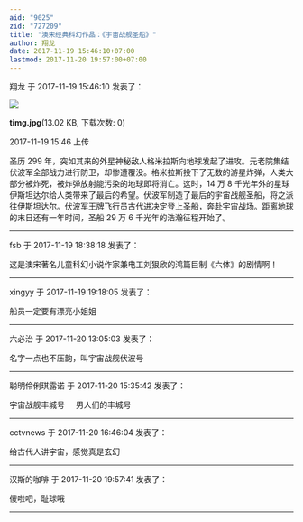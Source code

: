 ```yaml
---
aid: "9025"
zid: "727209"
title: "澳宋经典科幻作品：《宇宙战舰圣船》"
author: 翔龙
date: 2017-11-19 15:46:10+07:00
lastmod: 2017-11-20 19:57:00+07:00
---
```


翔龙 于 2017-11-19 15:46:10 发表了：

![](/9025/154604rwh4kp6ccezpkll6.jpg)

**timg.jpg**(13.02 KB, 下载次数: 0)

2017-11-19 15:46 上传

圣历 299 年，突如其来的外星神秘敌人格米拉斯向地球发起了进攻。元老院集结伏波军全部战力进行防卫，却惨遭覆没。格米拉斯投下了无数的游星炸弹，人类大部分被炸死，被炸弹放射能污染的地球即将消亡。这时，14 万 8 千光年外的星球伊斯坦达尔给人类带来了最后的希望。伏波军制造了最后的宇宙战舰圣船，将之派往伊斯坦达尔。伏波军王牌飞行员古代进决定登上圣船，奔赴宇宙战场。距离地球的末日还有一年时间，圣船 29 万 6 千光年的浩瀚征程开始了。

---

fsb 于 2017-11-19 18:38:18 发表了：

这是澳宋著名儿童科幻小说作家兼电工刘狠欣的鸿篇巨制《六体》的剧情啊！

---

xingyy 于 2017-11-19 19:18:05 发表了：

船员一定要有漂亮小姐姐

---

六必治 于 2017-11-20 13:05:03 发表了：

名字一点也不压韵，叫宇宙战舰伏波号

---

聪明伶俐琪露诺 于 2017-11-20 15:35:42 发表了：

宇宙战舰丰城号     男人们的丰城号

---

cctvnews 于 2017-11-20 16:46:04 发表了：

给古代人讲宇宙，感觉真是玄幻

---

汉斯的咖啡 于 2017-11-20 19:57:41 发表了：

傻啦吧，耻球哦

---
